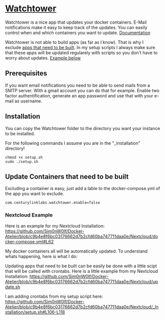 # [Watchtower](https://github.com/containrrr/watchtower)

Watchtower is a nice app that updates your docker containers. E-Mail notifications make it easy to keep track of the updates.
You can easily control when and which containers you want to update.
[Documentation](https://containrrr.dev/watchtower/)

Watchtower is not able to build apps (as far as I know). That is why I exclude [apps that need to be built](https://github.com/Sim0nW0lf/Docker-Atelier/blob/c9b4e8f6bc03176662d7b2cfd60ba747711daa0e/Nextcloud/docker-compose.yml#L27-L30).
In my setup scripts I always make sure that these apps will be updated regularely with scripts so you don't have to worry about updates. [Example below](https://github.com/Sim0nW0lf/Docker-Atelier/new/master/Watchtower#update-containers-that-need-to-be-built)

## Prerequisites

If you want email notifications you need to be able to send mails from a SMTP server. With a gmail account you can do that for example.
Enable two factor authentification, generate an app password and use that with your e-mail as username.

## Installation

You can copy the Watchtower folder to the directory you want your instance to be installed.

For the following commands I assume you are in the "_Installation" directory!
```
chmod +x setup.sh
sudo ./setup.sh
```

## Update Containers that need to be built

Excluding a container is easy, just add a lable to the docker-compose.yml of the app you want to exclude.
```
com.centurylinklabs.watchtower.enable=false
```

### Nextcloud Example
Here is an example for my Nextcloud Installation:
https://github.com/Sim0nW0lf/Docker-Atelier/blob/c9b4e8f6bc03176662d7b2cfd60ba747711daa0e/Nextcloud/docker-compose.yml#L62

My docker containers all will be automatically updated.
To understand whats happening, here is what I do:

Updating apps that need to be built can be easily be done with a little scipt that will be called with crontabs.
Here is a little example from my Nextcloud Installation: https://github.com/Sim0nW0lf/Docker-Atelier/blob/c9b4e8f6bc03176662d7b2cfd60ba747711daa0e/Nextcloud/update.sh

I am adding crontabs from my setup script here: https://github.com/Sim0nW0lf/Docker-Atelier/blob/c9b4e8f6bc03176662d7b2cfd60ba747711daa0e/Nextcloud/_Installation/setup.sh#L106-L118
